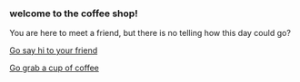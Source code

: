 ### welcome to the coffee shop!

You are here to meet a friend, but there is no telling how this day could go?

[Go say hi to your friend](stacy/meet.md)

[Go grab a cup of coffee](Cashier/1-arrival.md)


